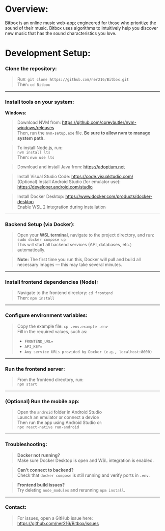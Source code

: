 # Overview:

Bitbox is an online music web-app; engineered for those who prioritize the sound of their music. Bitbox uses algorithms to intuitively help you discover new music that has the sound characteristics you love.

# Development Setup:

### Clone the repository:

> Run: `git clone https://github.com/ner216/Bitbox.git`  
> Then: `cd Bitbox`

---

### Install tools on your system:

**Windows:**

> Download NVM from: https://github.com/coreybutler/nvm-windows/releases  
> Then, run the `nvm-setup.exe` file. **Be sure to allow nvm to manage system path.**

> To install Node.js, run:  
> `nvm install lts`  
> Then: `nvm use lts`

> Download and install Java from: https://adoptium.net

> Install Visual Studio Code: https://code.visualstudio.com/  
> (Optional) Install Android Studio (for emulator use): https://developer.android.com/studio

> Install Docker Desktop: https://www.docker.com/products/docker-desktop  
> Enable WSL 2 integration during installation

---

### Backend Setup (via Docker):

> Open your **WSL terminal**, navigate to the project directory, and run:  
> `sudo docker compose up`  
> This will start all backend services (API, databases, etc.) automatically.

> **Note:** The first time you run this, Docker will pull and build all necessary images — this may take several minutes.

---

### Install frontend dependencies (Node):

> Navigate to the frontend directory: `cd frontend`  
> Then: `npm install`

---

### Configure environment variables:

> Copy the example file: `cp .env.example .env`  
> Fill in the required values, such as:  
> - `FRONTEND_URL=`  
> - `API_KEY=`  
> - `Any service URLs provided by Docker (e.g., localhost:8000)`

---

### Run the frontend server:

> From the frontend directory, run:  
> `npm start`

---

### (Optional) Run the mobile app:

> Open the `android` folder in Android Studio  
> Launch an emulator or connect a device  
> Then run the app using Android Studio or:  
> `npx react-native run-android`

---

### Troubleshooting:

> **Docker not running?**  
> Make sure Docker Desktop is open and WSL integration is enabled.

> **Can't connect to backend?**  
> Check that `docker compose` is still running and verify ports in `.env`.

> **Frontend build issues?**  
> Try deleting `node_modules` and rerunning `npm install`.

---

### Contact:

> For issues, open a GitHub issue here: https://github.com/ner216/Bitbox/issues
